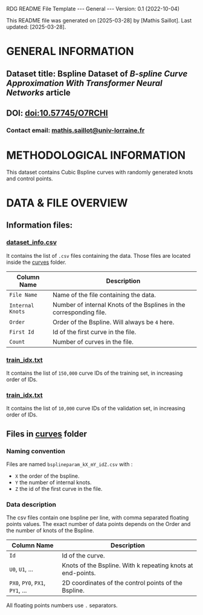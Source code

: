 RDG README File Template --- General --- Version: 0.1 (2022-10-04)

This README file was generated on [2025-03-28] by [Mathis Saillot].
Last updated: [2025-03-28].

# GENERAL INFORMATION

## Dataset title: Bspline Dataset of *B-spline Curve Approximation With Transformer Neural Networks* article

## DOI: [doi:10.57745/O7RCHI](https://doi.org/10.57745/O7RCHI)

### Contact email: mathis.saillot@univ-lorraine.fr

# METHODOLOGICAL INFORMATION

This dataset contains Cubic Bspline curves with randomly generated knots and control points.

# DATA & FILE OVERVIEW

## Information files:

### [dataset_info.csv](dataset_info.csv)

It contains the list of `.csv` files containing the data. Those files are located inside the [curves](curves) folder.

| **Column Name**  | **Description**                                                     |
|------------------|---------------------------------------------------------------------|
| `File Name`      | Name of the file containing the data.                               |
| `Internal Knots` | Number of internal Knots of the Bsplines in the corresponding file. |
| `Order`          | Order of the Bspline. Will always be `4` here.                      |
| `First Id`       | Id of the first curve in the file.                                  |
| `Count`          | Number of curves in the file.                                       |

### [train_idx.txt](train_idx.txt)

It contains the list of `150,000` curve IDs of the training set, in increasing order of IDs.

### [train_idx.txt](train_idx.txt)

It contains the list of `10,000` curve IDs of the validation set, in increasing order of IDs.

## Files in [curves](curves) folder

### Naming convention

Files are named `bsplineparam_kX_mY_idZ.csv` with :

- `X` the order of the bspline.
- `Y` the number of internal knots.
- `Z` the id of the first curve in the file.

### Data description

The csv files contain one bspline per line, with comma separated floating points values.
The exact number of data points depends on the Order and the number of knots of the Bspline.

| **Column Name**                 | **Description**                                             |
|---------------------------------|-------------------------------------------------------------|
| `Id`                            | Id of the curve.                                            |
| `U0`, `U1`, ...                 | Knots of the Bspline. With k repeating knots at end-points. |
| `PX0`, `PY0`, `PX1`, `PY1`, ... | 2D coordinates of the control points of the Bspline.        |

All floating points numbers use `.` separators.
